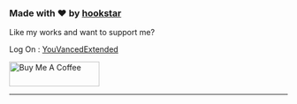 
### Made with ❤️ by [hookstar](https://www.instagram.com/hookstar.fx)

Like my works and want to support me?

Log On : [YouVancedExtended](https://youvanced.github.io/appstore)

<a href="https://www.buymeacoffee.com/hookstar1993" target="_blank"><img src="https://cdn.buymeacoffee.com/buttons/v2/default-blue.png" alt="Buy Me A Coffee" style="height: 45px !important;width: 162.75px !important;" ></a>

---


  


